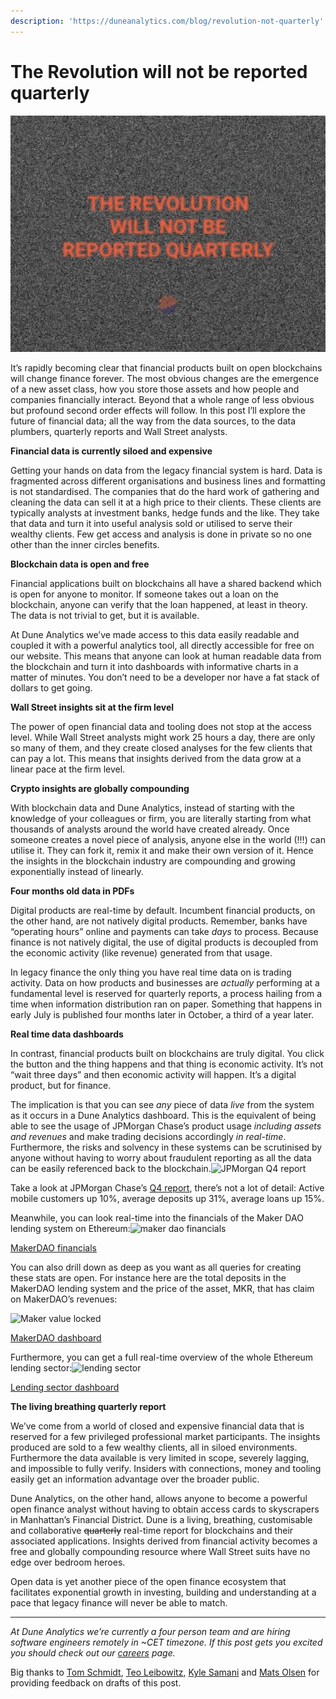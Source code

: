 ```yaml
---
description: 'https://duneanalytics.com/blog/revolution-not-quarterly'
---
```


# The Revolution will not be reported quarterly

![](../../../.gitbook/assets/image%20%286%29.png)



It’s rapidly becoming clear that financial products built on open blockchains will change finance forever. The most obvious changes are the emergence of a new asset class, how you store those assets and how people and companies financially interact. Beyond that a whole range of less obvious but profound second order effects will follow. In this post I’ll explore the future of financial data; all the way from the data sources, to the data plumbers, quarterly reports and Wall Street analysts.

**Financial data is currently siloed and expensive**

Getting your hands on data from the legacy financial system is hard. Data is fragmented across different organisations and business lines and formatting is not standardised. The companies that do the hard work of gathering and cleaning the data can sell it at a high price to their clients. These clients are typically analysts at investment banks, hedge funds and the like. They take that data and turn it into useful analysis sold or utilised to serve their wealthy clients. Few get access and analysis is done in private so no one other than the inner circles benefits.

**Blockchain data is open and free**

Financial applications built on blockchains all have a shared backend which is open for anyone to monitor. If someone takes out a loan on the blockchain, anyone can verify that the loan happened, at least in theory. The data is not trivial to get, but it is available.

At Dune Analytics we’ve made access to this data easily readable and coupled it with a powerful analytics tool, all directly accessible for free on our website. This means that anyone can look at human readable data from the blockchain and turn it into dashboards with informative charts in a matter of minutes. You don’t need to be a developer nor have a fat stack of dollars to get going.  


**Wall Street insights sit at the firm level**

The power of open financial data and tooling does not stop at the access level. While Wall Street analysts might work 25 hours a day, there are only so many of them, and they create closed analyses for the few clients that can pay a lot. This means that insights derived from the data grow at a linear pace at the firm level.  


**Crypto insights are globally compounding**

With blockchain data and Dune Analytics, instead of starting with the knowledge of your colleagues or firm, you are literally starting from what thousands of analysts around the world have created already. Once someone creates a novel piece of analysis, anyone else in the world \(!!!\) can utilise it. They can fork it, remix it and make their own version of it. Hence the insights in the blockchain industry are compounding and growing exponentially instead of linearly.  


**Four months old data in PDFs**

Digital products are real-time by default. Incumbent financial products, on the other hand, are not natively digital products. Remember, banks have “operating hours” online and payments can take _days_ to process. Because finance is not natively digital, the use of digital products is decoupled from the economic activity \(like revenue\) generated from that usage.

In legacy finance the only thing you have real time data on is trading activity. Data on how products and businesses are _actually_ performing at a fundamental level is reserved for quarterly reports, a process hailing from a time when information distribution ran on paper. Something that happens in early July is published four months later in October, a third of a year later.

**Real time data dashboards**

In contrast, financial products built on blockchains are truly digital. You click the button and the thing happens and that thing is economic activity. It’s not “wait three days” and then economic activity will happen. It’s a digital product, but for finance.

The implication is that you can see _any_ piece of data _live_ from the system as it occurs in a Dune Analytics dashboard. This is the equivalent of being able to see the usage of JPMorgan Chase’s product usage _including assets and revenues_ and make trading decisions accordingly _in real-time_. Furthermore, the risks and solvency in these systems can be scrutinised by anyone without having to worry about fraudulent reporting as all the data can be easily referenced back to the blockchain.![JPMorgan Q4 report](https://cdn.sanity.io/images/fox336rh/production/9b6102034eb4a7b9d1f6ffb1f5c00851fab1f0d2-1634x1450.png?w=780&fm=jpg)

  
Take a look at JPMorgan Chase’s [Q4 report](https://www.jpmorganchase.com/content/dam/jpmc/jpmorgan-chase-and-co/investor-relations/documents/quarterly-earnings/2020/4th-quarter/276305ed-730d-4acc-887c-1671d6c39e53.pdf), there’s not a lot of detail: Active mobile customers up 10%, average deposits up 31%, average loans up 15%.

Meanwhile, you can look real-time into the financials of the Maker DAO lending system on Ethereum:![maker dao financials](https://cdn.sanity.io/images/fox336rh/production/8f6102cfe2b4d5edf8ef4ff5beee497e636d7fbe-2518x952.png?w=780&fm=jpg)

[MakerDAO financials](https://explore.duneanalytics.com/public/dashboards/DpFphwlksHG2tV7xPXQRahQNBZXNVjiuiSpKQbui)

You can also drill down as deep as you want as all queries for creating these stats are open. For instance here are the total deposits in the MakerDAO lending system and the price of the asset, MKR, that has claim on MakerDAO’s revenues:

![Maker value locked](https://cdn.sanity.io/images/fox336rh/production/684b9bf845192f9e1c3b98feae130c0e6adecb7e-1560x1151.png?w=780&fm=jpg)

[MakerDAO dashboard](https://www.duneanalytics.com/hagaetc/maker-dao---mcd)

Furthermore, you can get a full real-time overview of the whole Ethereum lending sector:![lending sector](https://cdn.sanity.io/images/fox336rh/production/2e2930b5b3e5f7d66ef212c02687d05baac17846-2172x1700.png?w=780&fm=jpg)

[Lending sector dashboard](https://duneanalytics.com/hagaetc/lending)

**The living breathing quarterly report**

We’ve come from a world of closed and expensive financial data that is reserved for a few privileged professional market participants. The insights produced are sold to a few wealthy clients, all in siloed environments. Furthermore the data available is very limited in scope, severely lagging, and impossible to fully verify. Insiders with connections, money and tooling easily get an information advantage over the broader public.

Dune Analytics, on the other hand, allows anyone to become a powerful open finance analyst without having to obtain access cards to skyscrapers in Manhattan’s Financial District. Dune is a living, breathing, customisable and collaborative ~~quarterly~~ real-time report for blockchains and their associated applications. Insights derived from financial activity becomes a free and globally compounding resource where Wall Street suits have no edge over bedroom heroes.

Open data is yet another piece of the open finance ecosystem that facilitates exponential growth in investing, building and understanding at a pace that legacy finance will never be able to match.

---

_At Dune Analytics we’re currently a four person team and are hiring software engineers remotely in ~CET timezone. If this post gets you excited you should check out our_ [_careers_](https://careers.duneanalytics.com/) _page._

Big thanks to [Tom Schmidt](https://twitter.com/tomhschmidt), [Teo Leibowitz](https://twitter.com/teo_leibowitz), [Kyle Samani](https://twitter.com/KyleSamani) and [Mats Olsen](https://twitter.com/mewwts) for providing feedback on drafts of this post.  


